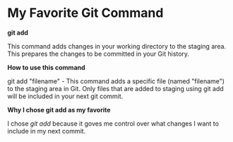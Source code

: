 # My Favorite Git Command


**git add**

This command adds changes in your working directory to the staging area. This prepares the changes to be committed in your Git history.

**How to use this command**

git add "filename" - This command adds a specific file (named "filename") to the staging area in Git. Only files that are added to staging using git add will be included in your next git commit.

**Why I chose git add as my favorite**

I chose *git add* because it goves me control over what changes I want to include in my next commit.
 
